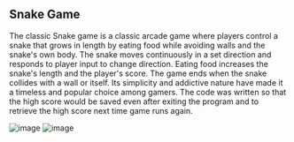 <h2>Snake Game</h2>


The classic Snake game is a classic arcade game where players control a snake that grows in length by eating food while avoiding walls and the snake's own body. The snake moves continuously in a set direction and responds to player input to change direction. Eating food increases the snake's length and the player's score. The game ends when the snake collides with a wall or itself. Its simplicity and addictive nature have made it a timeless and popular choice among gamers. The code was written so that the high score would be saved even after exiting the program and to retrieve the high score next time game runs again. 


<img src="https://i.imgur.com/hE2rme6.png" alt="image"/>

<img src="https://i.imgur.com/fh6bgQc.png" alt="image"/>
